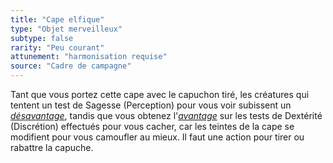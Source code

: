```yaml
---
title: "Cape elfique"
type: "Objet merveilleux"
subtype: false
rarity: "Peu courant"
attunement: "harmonisation requise"
source: "Cadre de campagne"
---
```

Tant que vous portez cette cape avec le capuchon tiré, les créatures qui tentent un test de Sagesse (Perception) pour vous voir subissent un [_désavantage_](/utiliser-les-caracteristiques#avantage-et-désasavantage), tandis que vous obtenez l'[_avantage_](/utiliser-les-caracteristiques#avantage-et-désasavantage) sur les tests de Dextérité (Discrétion) effectués pour vous cacher, car les teintes de la cape se modifient pour vous camoufler au mieux. Il faut une action pour tirer ou rabattre la capuche.
